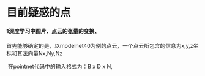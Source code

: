 # 目前疑惑的点

#### 1深度学习中图片、点云的张量的变换、

​	首先能够确定的是，以modelnet40为例的点云，一个点云所包含的信息为x,y,z坐标和其法向量Nx,Ny,Nz

​	在pointnet代码中的输入格式为：B x D x N, 

​	 
